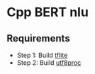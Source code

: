 # Cpp BERT nlu

## Requirements

- Step 1: Build [tflite](https://www.tensorflow.org/lite/guide/build_cmake#build_tensorflow_lite_c_library)
- Step 2: Build [utf8proc](https://github.com/JuliaStrings/utf8proc)
